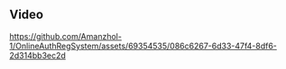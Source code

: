 ## Video



https://github.com/Amanzhol-1/OnlineAuthRegSystem/assets/69354535/086c6267-6d33-47f4-8df6-2d314bb3ec2d

